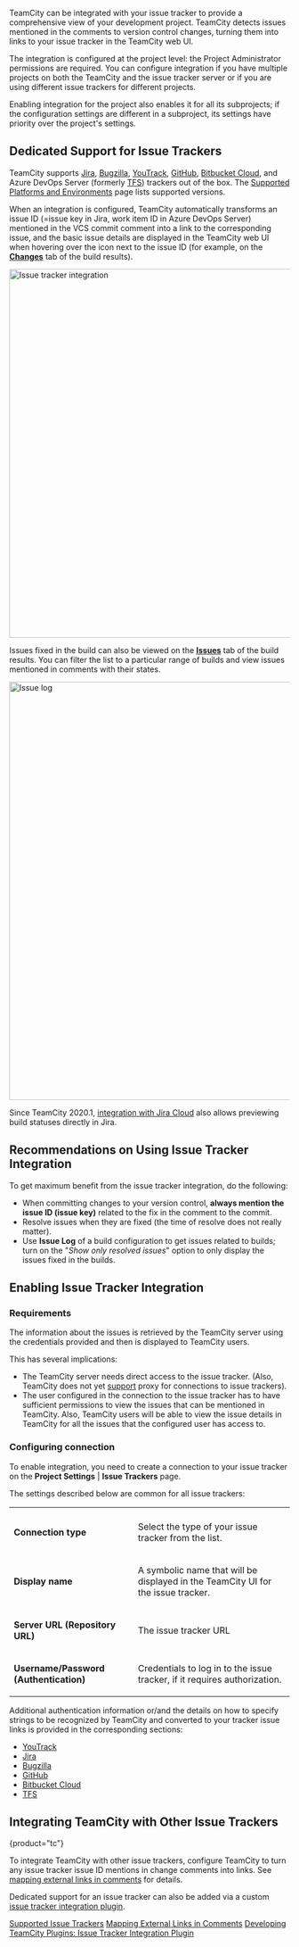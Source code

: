 [//]: # (title: Integrating TeamCity with Issue Tracker)
[//]: # (auxiliary-id: Integrating TeamCity with Issue Tracker)

TeamCity can be integrated with your issue tracker to provide a comprehensive view of your development project. TeamCity detects issues mentioned in the comments to version control changes, turning them into links to your issue tracker in the TeamCity web UI.

The integration is configured at the project level: the Project Administrator permissions are required. You can configure integration if you have multiple projects on both the TeamCity and the issue tracker server or if you are using different issue trackers for different projects.

Enabling integration for the project also enables it for all its subprojects; if the configuration settings are different in a subproject, its settings have priority over the project's settings.

## Dedicated Support for Issue Trackers

TeamCity supports [Jira](jira.md), [Bugzilla](bugzilla.md), [YouTrack](youtrack.md), [GitHub](github.md), [Bitbucket Cloud](bitbucket-cloud.md), and Azure DevOps Server (formerly [TFS](team-foundation-work-items.md)) trackers out of the box. The [Supported Platforms and Environments](supported-platforms-and-environments.md#Issue+Tracker+Integration) page lists supported versions.

When an integration is configured, TeamCity automatically transforms an issue ID (=issue key in Jira, work item ID in Azure DevOps Server) mentioned in the VCS commit comment into a link to the corresponding issue, and the basic issue details are displayed in the TeamCity web UI when hovering over the icon next to the issue ID (for example, on the __[Changes](working-with-build-results.md#Changes)__ tab of the build results).

<img src="issue-tracker-integration.png" width="661" alt="Issue tracker integration"/>

Issues fixed in the build can also be viewed on the __[Issues](working-with-build-results.md#Related+Issues)__ tab of the build results. You can filter the list to a particular range of builds and view issues mentioned in comments with their states.

<img src="issue-log.png" width="750" alt="Issue log"/>

Since TeamCity 2020.1, [integration with Jira Cloud](jira.md) also allows previewing build statuses directly in Jira.

## Recommendations on Using Issue Tracker Integration

To get maximum benefit from the issue tracker integration, do the following:
* When committing changes to your version control, __always mention the issue ID (issue key)__ related to the fix in the comment to the commit.
* Resolve issues when they are fixed (the time of resolve does not really matter).
* Use __Issue Log__ of a build configuration to get issues related to builds; turn on the "_Show only resolved issues_" option to only display the issues fixed in the builds.

## Enabling Issue Tracker Integration

<anchor name="requirements"/>

### Requirements

The information about the issues is retrieved by the TeamCity server using the credentials provided and then is displayed to TeamCity users.

This has several implications:
* The TeamCity server needs direct access to the issue tracker. (Also, TeamCity does not yet [support](http://youtrack.jetbrains.net/issue/TW-8876) proxy for connections to issue trackers).
* The user configured in the connection to the issue tracker has to have sufficient permissions to view the issues that can be mentioned in TeamCity. Also, TeamCity users will be able to view the issue details in TeamCity for all the issues that the configured user has access to.

### Configuring connection

To enable integration, you need to create a connection to your issue tracker on the __Project Settings__ | __Issue Trackers__ page.

The settings described below are common for all issue trackers:

<table>

<tr>

<td></td>
<td></td>

</tr>

<tr>

<td>

__Connection type__

</td>

<td>

Select the type of your issue tracker from the list.

</td></tr><tr>

<td>

__Display name__

</td>

<td>

A symbolic name that will be displayed in the TeamCity UI for the issue tracker.

</td></tr><tr>

<td>

__Server URL (Repository URL)__

</td>

<td>

The issue tracker URL

</td></tr><tr>

<td>

__Username/Password (Authentication)__

</td>

<td>

Credentials to log in to the issue tracker, if it requires authorization.

</td></tr></table>

Additional authentication information or/and the details on how to specify strings to be recognized by TeamCity and converted to your tracker issue links is provided in the corresponding sections:
* [YouTrack](youtrack.md)
* [Jira](jira.md)
* [Bugzilla](bugzilla.md)
* [GitHub](github.md)
* [Bitbucket Cloud](bitbucket-cloud.md)
* [TFS](team-foundation-work-items.md)

## Integrating TeamCity with Other Issue Trackers
{product="tc"}

To integrate TeamCity with other issue trackers, configure TeamCity to turn any issue tracker issue ID mentions in change comments into links. See [mapping external links in comments](mapping-external-links-in-comments.md) for details.

Dedicated support for an issue tracker can also be added via a custom [issue tracker integration plugin](https://plugins.jetbrains.com/docs/teamcity/issue-tracker-integration-plugin.html).

<seealso>
        <category ref="concepts">
            <a href="supported-platforms-and-environments.md#Issue+Tracker+Integration">Supported Issue Trackers</a>
        </category>
        <category ref="admin-guide">
            <a href="mapping-external-links-in-comments.md">Mapping External Links in Comments</a>
        </category>
        <category ref="external">
            <a href="https://plugins.jetbrains.com/docs/teamcity/issue-tracker-integration-plugin.html">Developing TeamCity Plugins: Issue Tracker Integration Plugin</a>
        </category>
</seealso>

